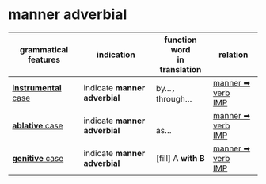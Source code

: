 # manner adverbial

|grammatical features|indication|function word<br>in translation|relation|
|-|-|-|-|
|[**instrumental** case](https://assets-hk.wikipali.org/pali-handbook/zh-Hans/declension/instr.html)|indicate **manner adverbial**|by…，through…|[manner ➡ verb<br>IMP](https://assets-hk.wikipali.org/pali-handbook/zh-Hans/basic-relation/instr/instr-imp.html)|
|[**ablative** case](https://assets-hk.wikipali.org/pali-handbook/zh-Hans/declension/abl.html)|indicate **manner adverbial**|<br>as…|[manner ➡ verb<br>IMP](https://assets-hk.wikipali.org/pali-handbook/zh-Hans/basic-relation/instr/instr-imp.html)|
|[**genitive** case](https://assets-hk.wikipali.org/pali-handbook/zh-Hans/declension/gen.html)|indicate **manner adverbial**|[fill] A **with B**|[manner ➡ verb<br>IMP](https://assets-hk.wikipali.org/pali-handbook/zh-Hans/basic-relation/instr/instr-imp.html)|
